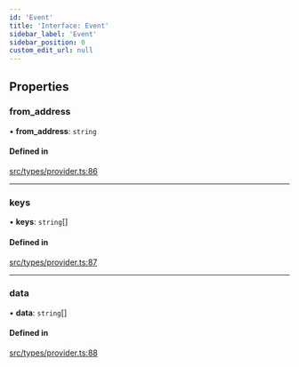 ```yaml
---
id: 'Event'
title: 'Interface: Event'
sidebar_label: 'Event'
sidebar_position: 0
custom_edit_url: null
---
```


## Properties

### from_address

• **from_address**: `string`

#### Defined in

[src/types/provider.ts:86](https://github.com/PhilippeR26/starknet.js/blob/689c0e5/src/types/provider.ts#L86)

---

### keys

• **keys**: `string`[]

#### Defined in

[src/types/provider.ts:87](https://github.com/PhilippeR26/starknet.js/blob/689c0e5/src/types/provider.ts#L87)

---

### data

• **data**: `string`[]

#### Defined in

[src/types/provider.ts:88](https://github.com/PhilippeR26/starknet.js/blob/689c0e5/src/types/provider.ts#L88)
